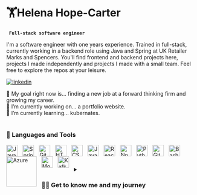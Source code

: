 # 🏋Helena Hope-Carter

**` Full-stack software engineer`**


I'm a software engineer with one years experience. Trained in full-stack, currently working in a backend role using Java and Spring at UK Retailer Marks and Spencers. You'll find frontend and backend projects here, projects I made independently and projects I made with a small team. Feel free to explore the repos at your leisure. 

<p align="left">
 <a href="https://www.linkedin.com/in/helenahc/">
  <img alt="linkedin" src="https://custom-icon-badges.demolab.com/badge/linkedin-blue.svg?logo=link&logoColor=white" />
 </a>
</p>

🎯 My goal right now is... finding a new job at a forward thinking firm and growing my career.
<br/>
🔭 I’m currently working on... a portfolio website.
<br/>
🌱 I’m currently learning... kubernates.
<br/>

#

### 🧰 Languages and Tools

<img align="left" alt="Java" width="30px" style="padding-right:10px;" src="https://cdn.jsdelivr.net/gh/devicons/devicon/icons/java/java-original.svg"/>
<img align="left" alt="Spring" width="30px" style="padding-right:10px;" src="https://cdn.jsdelivr.net/gh/devicons/devicon/icons/spring/spring-original.svg" />
<img align="left" alt="Git" width="30px" style="padding-right:10px;" src="https://cdn.jsdelivr.net/gh/devicons/devicon/icons/git/git-original.svg" />
<img align="left" alt="HTML" width="30px" style="padding-right:10px;" src="https://cdn.jsdelivr.net/gh/devicons/devicon/icons/html5/html5-plain.svg" />
<img align="left" alt="CSS" width="30px" style="padding-right:10px;" src="https://cdn.jsdelivr.net/gh/devicons/devicon/icons/css3/css3-plain.svg" />
<img align="left" alt="JavaScript" width="30px" style="padding-right:10px;" src="https://cdn.jsdelivr.net/gh/devicons/devicon/icons/javascript/javascript-plain.svg" />
<img align="left" alt="React" width="30px" style="padding-right:10px;" src="https://cdn.jsdelivr.net/gh/devicons/devicon/icons/react/react-original.svg" />
<img align="left" alt="NodeJS" width="30px" style="padding-right:10px;" src="https://cdn.jsdelivr.net/gh/devicons/devicon/icons/nodejs/nodejs-original.svg" />
<img align="left" alt="Python" width="30px" style="padding-right:10px;" src="https://cdn.jsdelivr.net/gh/devicons/devicon/icons/python/python-plain.svg" />
<img align="left" alt="GitHub" width="30px" style="padding-right:10px;" src="https://cdn.jsdelivr.net/gh/devicons/devicon/icons/github/github-original.svg" />
<img align="left" alt="Bash" width="30px" style="padding-right:10px;" src="https://cdn.jsdelivr.net/gh/devicons/devicon/icons/bash/bash-original.svg" />
<img align="left" alt="Azure" width="80px" style="padding-right:10px;" src="https://upload.wikimedia.org/wikipedia/commons/a/a8/Microsoft_Azure_Logo.svg" />
<img align="left" alt="Mongo" width="30px" style="padding-right:10px;" src="https://www.vectorlogo.zone/logos/mongodb/mongodb-icon.svg" />
<img align="left" alt="Kafka" width="30px" style="padding-right:10px;" src="https://www.vectorlogo.zone/logos/apache_kafka/apache_kafka-icon.svg" />
<br/>

#

<details>
 <summary><h3>👨‍💻 Get to know me and my journey</h3></summary>
  My love for coding began when I was about 10 years old where I, always a curious creative child, dove into trying to make my own games. I was never content in just consuming things I loved - I always wanted to break them down, understand how they work and create something new. I tried to learn java and made a few small maze games, but another interest of mine eventually swept me off my feet. I started learning Japaense by myself when I was 15 and ended up doing my degree in that and getting to spend a year abroad in Japan. I am hugely glad for the experience. It changed my life and allowed me to see across cultures, not to mention the skill of self-studying has become inordinately useful in my current path. However, after graduating I felt the itch to get back behind the IDE. I signed up to a 3 month coding bootcamp run by graduate agency Bright Netwrok. The road was tougher than I anticipated but I worked all day every day to skill up and land the role I have now. I have had a great year at Marks and Spencers and now have the confidence as a fully-formed engineer to start looking for the role that will form the next step in my career!
